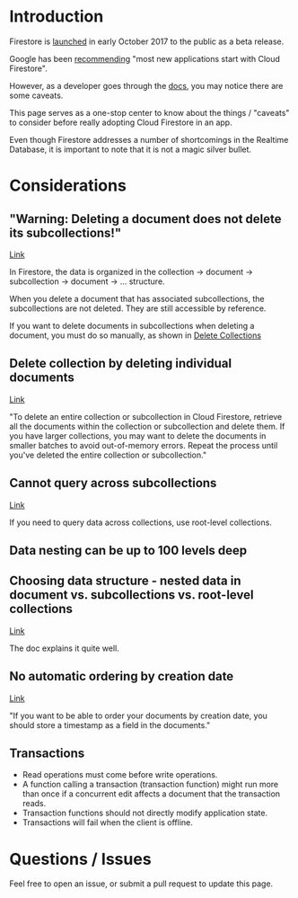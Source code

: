 # Introduction

Firestore is [launched](https://firebase.googleblog.com/2017/10/introducing-cloud-firestore.html) in early October 2017 to the public as a beta release. 

Google has been [recommending](https://firebase.googleblog.com/2017/10/cloud-firestore-for-rtdb-developers.html) "most new applications start with Cloud Firestore". 

However, as a developer goes through the [docs](https://firebase.google.com/docs/firestore/), you may notice there are some caveats.  

This page serves as a one-stop center to know about the things / "caveats" to consider before really adopting Cloud Firestore in an app. 

Even though Firestore addresses a number of shortcomings in the Realtime Database, it is important to note that it is not a magic silver bullet. 

# Considerations

## "Warning: Deleting a document does not delete its subcollections!"

[Link](https://firebase.google.com/docs/firestore/data-model#subcollections)

In Firestore, the data is organized in the collection -> document -> subcollection -> document -> ... structure. 

When you delete a document that has associated subcollections, the subcollections are not deleted. They are still accessible by reference.

If you want to delete documents in subcollections when deleting a document, you must do so manually, as shown in [Delete Collections](https://firebase.google.com/docs/firestore/manage-data/delete-data#collections)

## Delete collection by deleting individual documents

[Link](https://firebase.google.com/docs/firestore/manage-data/delete-data)

"To delete an entire collection or subcollection in Cloud Firestore, retrieve all the documents within the collection or subcollection and delete them. If you have larger collections, you may want to delete the documents in smaller batches to avoid out-of-memory errors. Repeat the process until you've deleted the entire collection or subcollection."

## Cannot query across subcollections

[Link](https://firebase.google.com/docs/firestore/data-model#subcollections)

If you need to query data across collections, use root-level collections.

## Data nesting can be up to 100 levels deep

## Choosing data structure - nested data in document vs. subcollections vs. root-level collections

[Link](https://firebase.google.com/docs/firestore/manage-data/structure-data)

The doc explains it quite well. 

## No automatic ordering by creation date 

[Link](https://firebase.google.com/docs/firestore/manage-data/add-data)

"If you want to be able to order your documents by creation date, you should store a timestamp as a field in the documents."

## Transactions

* Read operations must come before write operations.
* A function calling a transaction (transaction function) might run more than once if a concurrent edit affects a document that the transaction reads.
* Transaction functions should not directly modify application state.
* Transactions will fail when the client is offline.

# Questions / Issues

Feel free to open an issue, or submit a pull request to update this page. 
